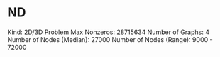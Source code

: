 # ND

Kind: 2D/3D Problem
Max Nonzeros: 28715634
Number of Graphs: 4
Number of Nodes (Median): 27000
Number of Nodes (Range): 9000 - 72000